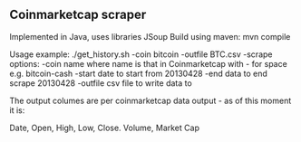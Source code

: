 Coinmarketcap scraper 
---------------------
Implemented in Java, uses libraries JSoup
Build using maven: mvn compile

Usage example: 
./get_history.sh -coin bitcoin -outfile BTC.csv -scrape
 options:
-coin      name where name is that in Coinmarketcap with - for space e.g. bitcoin-cash
-start     date to start from 20130428
-end       data to end scrape 20130428
-outfile   csv file to write data to

The output columes are per coinmarketcap data output - as of this moment it is:

Date, Open, High, Low, Close. Volume, Market Cap


